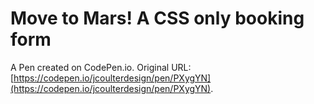 # Move to Mars! A CSS only booking form

A Pen created on CodePen.io. Original URL: [https://codepen.io/jcoulterdesign/pen/PXygYN](https://codepen.io/jcoulterdesign/pen/PXygYN).

